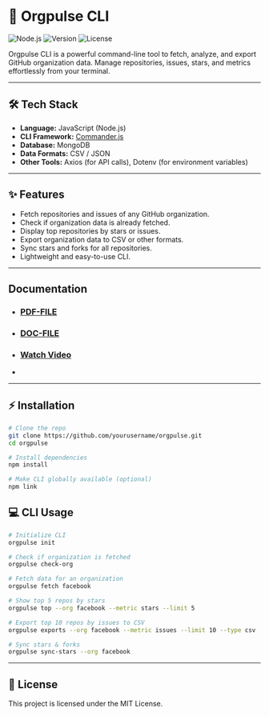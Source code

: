 # 🚀 Orgpulse CLI

![Node.js](https://img.shields.io/badge/Node.js-16+-green?style=for-the-badge)
![Version](https://img.shields.io/badge/version-0.1.0-blue?style=for-the-badge)
![License](https://img.shields.io/badge/license-MIT-yellow?style=for-the-badge)

Orgpulse CLI is a powerful command-line tool to fetch, analyze, and export GitHub organization data. Manage repositories, issues, stars, and metrics effortlessly from your terminal.

---

## 🛠️ Tech Stack
- **Language:** JavaScript (Node.js)  
- **CLI Framework:** [Commander.js](https://www.npmjs.com/package/commander)  
- **Database:** MongoDB  
- **Data Formats:** CSV / JSON  
- **Other Tools:** Axios (for API calls), Dotenv (for environment variables)  

---


## ✨ Features

- Fetch repositories and issues of any GitHub organization.
- Check if organization data is already fetched.
- Display top repositories by stars or issues.
- Export organization data to CSV or other formats.
- Sync stars and forks for all repositories.
- Lightweight and easy-to-use CLI.

---

## Documentation 

+ ### [PDF-FILE](https://drive.google.com/file/d/1DgVOjOCTraHl4Cne8m-DVRtd5MvBpSTH/view?usp=drive_link)
+ ### [DOC-FILE](./public/docs/ORGPULSE_CLI_CMD.pdf)
+ ### [Watch Video](https://drive.google.com/file/d/1hKQCw_7qOkgj6j4ehJbDdXYCI5hnGuf_/view?usp=drive_link)
+ 
---

## ⚡ Installation

```bash
# Clone the repo
git clone https://github.com/yourusername/orgpulse.git
cd orgpulse

# Install dependencies
npm install

# Make CLI globally available (optional)
npm link
```


## 💻 CLI Usage


```bash
# Initialize CLI
orgpulse init

# Check if organization is fetched
orgpulse check-org

# Fetch data for an organization
orgpulse fetch facebook

# Show top 5 repos by stars
orgpulse top --org facebook --metric stars --limit 5

# Export top 10 repos by issues to CSV
orgpulse exports --org facebook --metric issues --limit 10 --type csv

# Sync stars & forks
orgpulse sync-stars --org facebook
```

---

## 📜 License
This project is licensed under the MIT License.

